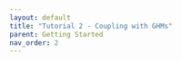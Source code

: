```yaml
---
layout: default
title: "Tutorial 2 - Coupling with GHMs"
parent: Getting Started
nav_order: 2
---
```


